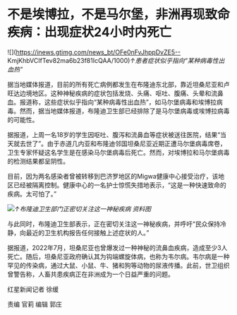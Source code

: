 # 不是埃博拉，不是马尔堡，非洲再现致命疾病：出现症状24小时内死亡

![](https://inews.gtimg.com/news_bt/OFe0nFvJhppDvZE5--
KmjKhbVCIfTev82ma6b23f81IcQAA/1000)_↑患者症状似乎指向“某种病毒性出血热”_

据当地媒体报道，目前的所有死亡病例都发生在布隆迪东北部，靠近坦桑尼亚和卢旺达边境地区。这种神秘疾病的症状包括发烧、头痛、呕吐、腹痛、头晕和流鼻血。报道称，这些症状似乎指向“某种病毒性出血热”，如马尔堡病毒和埃博拉病毒。然而，据当地媒体报道，布隆迪卫生部已经排除了是马尔堡病毒或埃博拉病毒的可能性。

据报道，上周一名18岁的学生因呕吐、腹泻和流鼻血等症状被送往医院，结果“当天就去世了”。由于赤道几内亚和布隆迪邻国坦桑尼亚近期正遭马尔堡病毒席卷，卫生专家怀疑这名学生是在感染马尔堡病毒后死亡。然而，对埃博拉和马尔堡病毒的检测结果都呈阴性。

目前，因为两名感染者曾被转移到巴济罗地区的Migwa健康中心接受治疗，该地区已经被隔离控制。健康中心的一名护士惊慌失措地表示，“这是一种快速致命的疾病。太可怕了。”

![](https://inews.gtimg.com/news_bt/OZZWg3ZGigNZKwqOjSK5OJBxVMoXSWENFL3prRZT_6VkEAA/1000)_↑布隆迪卫生部门正密切关注这一神秘疾病
资料图_

与此同时，布隆迪卫生部表示，正在密切关注这一神秘疾病，并呼吁“民众保持冷静，向最近的卫生机构报告任何接触上述症状的人。”

据报道，2022年7月，坦桑尼亚也曾爆发过一种神秘的流鼻血疾病，造成至少3人死亡。随后，坦桑尼亚政府确认其为钩端螺旋体病，也称为韦尔病。韦尔病是一种罕见的传染病，通过大鼠、小鼠、牛、猪和狗等动物的尿液传播。此前，世卫组织曾警告称，人畜共患疾病正在非洲成为一个日益严重的问题。

红星新闻记者 徐缓

责编 官莉 编辑 郭庄

